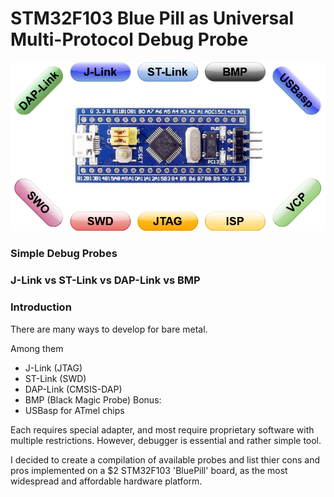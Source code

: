 # STM32F103 Blue Pill as Universal Multi-Protocol Debug Probe
![image](images/super-probe_v2.png)
### Simple Debug Probes
### J-Link vs ST-Link vs DAP-Link vs BMP
### Introduction
There are many ways to develop for bare metal.

Among them
- J-Link (JTAG)
- ST-Link (SWD)
- DAP-Link (CMSIS-DAP)
- BMP (Black Magic Probe)
Bonus:
- USBasp for ATmel chips

Each requires special adapter, and most require proprietary software with multiple restrictions.
However, debugger is essential and rather simple tool.

I decided to create a compilation of available probes and list thier cons and pros implemented on a $2 STM32F103 'BluePill' board, as the most widespread and affordable hardware platform.
